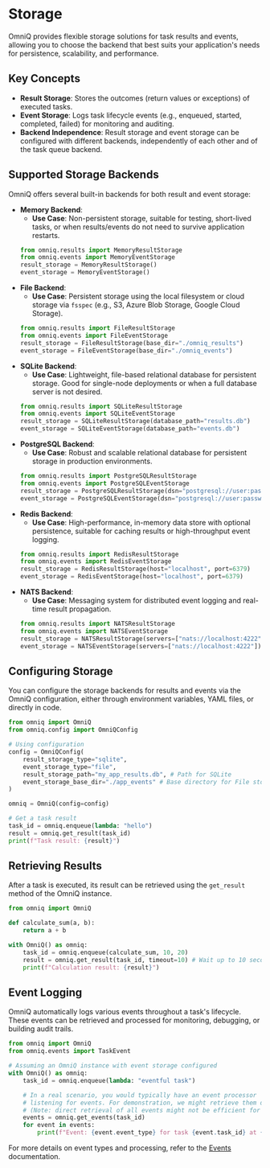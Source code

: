 # Storage

OmniQ provides flexible storage solutions for task results and events, allowing you to choose the backend that best suits your application's needs for persistence, scalability, and performance.

## Key Concepts

*   **Result Storage**: Stores the outcomes (return values or exceptions) of executed tasks.
*   **Event Storage**: Logs task lifecycle events (e.g., enqueued, started, completed, failed) for monitoring and auditing.
*   **Backend Independence**: Result storage and event storage can be configured with different backends, independently of each other and of the task queue backend.

## Supported Storage Backends

OmniQ offers several built-in backends for both result and event storage:

*   **Memory Backend**:
    *   **Use Case**: Non-persistent storage, suitable for testing, short-lived tasks, or when results/events do not need to survive application restarts.
    ```python
    from omniq.results import MemoryResultStorage
    from omniq.events import MemoryEventStorage
    result_storage = MemoryResultStorage()
    event_storage = MemoryEventStorage()
    ```
*   **File Backend**:
    *   **Use Case**: Persistent storage using the local filesystem or cloud storage via `fsspec` (e.g., S3, Azure Blob Storage, Google Cloud Storage).
    ```python
    from omniq.results import FileResultStorage
    from omniq.events import FileEventStorage
    result_storage = FileResultStorage(base_dir="./omniq_results")
    event_storage = FileEventStorage(base_dir="./omniq_events")
    ```
*   **SQLite Backend**:
    *   **Use Case**: Lightweight, file-based relational database for persistent storage. Good for single-node deployments or when a full database server is not desired.
    ```python
    from omniq.results import SQLiteResultStorage
    from omniq.events import SQLiteEventStorage
    result_storage = SQLiteResultStorage(database_path="results.db")
    event_storage = SQLiteEventStorage(database_path="events.db")
    ```
*   **PostgreSQL Backend**:
    *   **Use Case**: Robust and scalable relational database for persistent storage in production environments.
    ```python
    from omniq.results import PostgreSQLResultStorage
    from omniq.events import PostgreSQLEventStorage
    result_storage = PostgreSQLResultStorage(dsn="postgresql://user:password@host:port/database")
    event_storage = PostgreSQLEventStorage(dsn="postgresql://user:password@host:port/database")
    ```
*   **Redis Backend**:
    *   **Use Case**: High-performance, in-memory data store with optional persistence, suitable for caching results or high-throughput event logging.
    ```python
    from omniq.results import RedisResultStorage
    from omniq.events import RedisEventStorage
    result_storage = RedisResultStorage(host="localhost", port=6379)
    event_storage = RedisEventStorage(host="localhost", port=6379)
    ```
*   **NATS Backend**:
    *   **Use Case**: Messaging system for distributed event logging and real-time result propagation.
    ```python
    from omniq.results import NATSResultStorage
    from omniq.events import NATSEventStorage
    result_storage = NATSResultStorage(servers=["nats://localhost:4222"])
    event_storage = NATSEventStorage(servers=["nats://localhost:4222"])
    ```

## Configuring Storage

You can configure the storage backends for results and events via the OmniQ configuration, either through environment variables, YAML files, or directly in code.

```python
from omniq import OmniQ
from omniq.config import OmniQConfig

# Using configuration
config = OmniQConfig(
    result_storage_type="sqlite",
    event_storage_type="file",
    result_storage_path="my_app_results.db", # Path for SQLite
    event_storage_base_dir="./app_events" # Base directory for File storage
)

omniq = OmniQ(config=config)

# Get a task result
task_id = omniq.enqueue(lambda: "hello")
result = omniq.get_result(task_id)
print(f"Task result: {result}")
```

## Retrieving Results

After a task is executed, its result can be retrieved using the `get_result` method of the OmniQ instance.

```python
from omniq import OmniQ

def calculate_sum(a, b):
    return a + b

with OmniQ() as omniq:
    task_id = omniq.enqueue(calculate_sum, 10, 20)
    result = omniq.get_result(task_id, timeout=10) # Wait up to 10 seconds for result
    print(f"Calculation result: {result}")
```

## Event Logging

OmniQ automatically logs various events throughout a task's lifecycle. These events can be retrieved and processed for monitoring, debugging, or building audit trails.

```python
from omniq import OmniQ
from omniq.events import TaskEvent

# Assuming an OmniQ instance with event storage configured
with OmniQ() as omniq:
    task_id = omniq.enqueue(lambda: "eventful task")

    # In a real scenario, you would typically have an event processor
    # listening for events. For demonstration, we might retrieve them directly
    # (Note: direct retrieval of all events might not be efficient for large systems)
    events = omniq.get_events(task_id)
    for event in events:
        print(f"Event: {event.event_type} for task {event.task_id} at {event.timestamp}")
```

For more details on event types and processing, refer to the [Events](events.md) documentation.